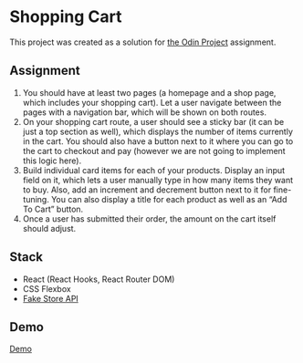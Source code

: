 # Shopping Cart

This project was created as a solution for [the Odin Project](https://www.theodinproject.com/paths/full-stack-javascript/courses/javascript/lessons/shopping-cart) assignment.

## Assignment

1. You should have at least two pages (a homepage and a shop page, which includes your shopping cart). Let a user navigate between the pages with a navigation bar, which will be shown on both routes.
2. On your shopping cart route, a user should see a sticky bar (it can be just a top section as well), which displays the number of items currently in the cart. You should also have a button next to it where you can go to the cart to checkout and pay (however we are not going to implement this logic here).
3. Build individual card items for each of your products. Display an input field on it, which lets a user manually type in how many items they want to buy. Also, add an increment and decrement button next to it for fine-tuning. You can also display a title for each product as well as an “Add To Cart” button.
4. Once a user has submitted their order, the amount on the cart itself should adjust.

## Stack

- React (React Hooks, React Router DOM)
- CSS Flexbox
- [Fake Store API](https://fakestoreapi.com)

## Demo

[Demo](https://tender-jang-b6bc04.netlify.app)

